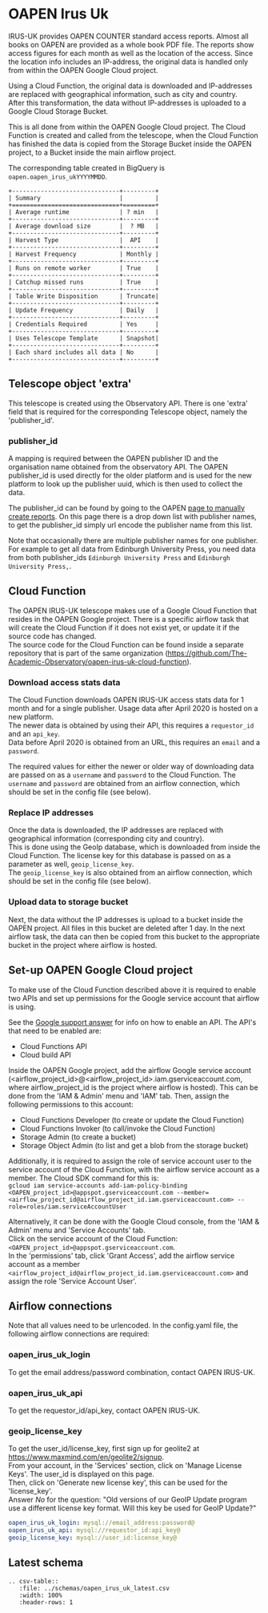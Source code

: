 # OAPEN Irus Uk
IRUS-UK provides OAPEN COUNTER standard access reports. Almost all books on OAPEN are provided as a whole book PDF file. 
The reports show access figures for each month as well as the location of the access. 
Since the location info includes an IP-address, the original data is handled only from within the OAPEN Google Cloud project.

Using a Cloud Function, the original data is downloaded and IP-addresses are replaced with geographical information, such as city and country.  
After this transformation, the data without IP-addresses is uploaded to a Google Cloud Storage Bucket.  

This is all done from within the OAPEN Google Cloud project. 
The Cloud Function is created and called from the telescope, when the Cloud Function has finished the data is copied from the Storage Bucket inside the OAPEN project, to a Bucket inside the main airflow project.

The corresponding table created in BigQuery is `oapen.oapen_irus_ukYYYYMMDD`.

```eval_rst
+------------------------------+---------+
| Summary                      |         |
+==============================+=========+
| Average runtime              | ? min   |
+------------------------------+---------+
| Average download size        |  ? MB   |
+------------------------------+---------+
| Harvest Type                 |  API    |
+------------------------------+---------+
| Harvest Frequency            | Monthly |
+------------------------------+---------+
| Runs on remote worker        | True    |
+------------------------------+---------+
| Catchup missed runs          | True    |
+------------------------------+---------+
| Table Write Disposition      | Truncate|
+------------------------------+---------+
| Update Frequency             | Daily   |
+------------------------------+---------+
| Credentials Required         | Yes     |
+------------------------------+---------+
| Uses Telescope Template      | Snapshot|
+------------------------------+---------+
| Each shard includes all data | No      |
+------------------------------+---------+
```

## Telescope object 'extra'
This telescope is created using the Observatory API. There is one 'extra' field that is required for the
 corresponding Telescope object, namely the 'publisher_id'.   

### publisher_id
A mapping is required between the OAPEN publisher ID and the organisation name obtained from the observatory API.
The OAPEN publisher_id is used directly for the older platform and is used for the new platform to look up the
 publisher uuid, which is then used to collect the data. 
 
The publisher_id can be found by going to the OAPEN [page to manually create reports](https://irus.jisc.ac.uk/IRUSConsult/irus-oapen/v2/br1b/).
On this page there is a drop down list with publisher names, to get the publisher_id simply url encode the publisher
 name from this list.

Note that occasionally there are multiple publisher names for one publisher.  
For example to get all data from Edinburgh University Press, you need data from both publisher_ids 
`Edinburgh University Press` and `Edinburgh University Press,`.

## Cloud Function
The OAPEN IRUS-UK telescope makes use of a Google Cloud Function that resides in the OAPEN Google project. 
There is a specific airflow task that will create the Cloud Function if it does not exist yet, or update it if the source code has changed.  
The source code for the Cloud Function can be found inside a separate repository that is part of the same organization (https://github.com/The-Academic-Observatory/oapen-irus-uk-cloud-function).

### Download access stats data
The Cloud Function downloads OAPEN IRUS-UK access stats data for 1 month and for a single publisher. Usage data after April 2020 is hosted on a new platform.  
The newer data is obtained by using their API, this requires a `requestor_id` and an `api_key`.  
Data before April 2020 is obtained from an URL, this requires an `email` and a `password`.  

The required values for either the newer or older way of downloading data are passed on as a `username` and `password` to the Cloud Function.
The `username` and `password` are obtained from an airflow connection, which should be set in the config file (see below).

### Replace IP addresses
Once the data is downloaded, the IP addresses are replaced with geographical information (corresponding city and country).  
This is done using the GeoIp database, which is downloaded from inside the Cloud Function. The license key for this database is passed on as a parameter as well, `geoip_license_key`.  
The `geoip_license_key` is also obtained from an airflow connection, which should be set in the config file (see below).

### Upload data to storage bucket
Next, the data without the IP addresses is upload to a bucket inside the OAPEN project. All files in this bucket are deleted after 1 day.
In the next airflow task, the data can then be copied from this bucket to the appropriate bucket in the project where airflow is hosted.

## Set-up OAPEN Google Cloud project
To make use of the Cloud Function described above it is required to enable two APIs and set up permissions for the Google service account that airflow is using.

See the [Google support answer](https://support.google.com/googleapi/answer/6158841?hl=en) for info on how to enable an API. The API's that need to be enabled are:
- Cloud Functions API
- Cloud build API

Inside the OAPEN Google project, add the airflow Google service account (<airflow_project_id>@<airflow_project_id>.iam.gserviceaccount.com, where airflow_project_id is the project where airflow is hosted). 
This can be done from the 'IAM & Admin' menu and 'IAM' tab. Then, assign the following permissions to this account:  
  - Cloud Functions Developer (to create or update the Cloud Function)
  - Cloud Functions Invoker (to call/invoke the Cloud Function)
  - Storage Admin (to create a bucket)
  - Storage Object Admin (to list and get a blob from the storage bucket)

Additionally, it is required to assign the role of service account user to the service account of the Cloud Function, with the airflow service account as a member.
The Cloud SDK command for this is:  
`gcloud iam service-accounts add-iam-policy-binding <OAPEN_project_id>@appspot.gserviceaccount.com --member=<airflow_project_id@airflow_project_id.iam.gserviceaccount.com> --role=roles/iam.serviceAccountUser`

Alternatively, it can be done with the Google Cloud console, from the 'IAM & Admin' menu and 'Service Accounts' tab.  
Click on the service account of the Cloud Function: `<OAPEN_project_id>@appspot.gserviceaccount.com`.  
In the 'permissions' tab, click 'Grant Access', add the airflow service account as a member `<airflow_project_id@airflow_project_id.iam.gserviceaccount.com>` and assign the role 'Service Account User'.

## Airflow connections
Note that all values need to be urlencoded.
In the config.yaml file, the following airflow connections are required:  

### oapen_irus_uk_login
To get the email address/password combination, contact OAPEN IRUS-UK.

### oapen_irus_uk_api
To get the requestor_id/api_key, contact OAPEN IRUS-UK.

### geoip_license_key
To get the user_id/license_key, first sign up for geolite2 at https://www.maxmind.com/en/geolite2/signup.  
From your account, in the 'Services' section, click on 'Manage License Keys'. The user_id is displayed on this page.  
Then, click on 'Generate new license key', this can be used for the 'license_key'.  
Answer *No* for the question: "Old versions of our GeoIP Update program use a different license key format. Will this key be used for GeoIP Update?"  

```yaml
oapen_irus_uk_login: mysql://email_address:password@
oapen_irus_uk_api: mysql://requestor_id:api_key@
geoip_license_key: mysql://user_id:license_key@
```

## Latest schema
``` eval_rst
.. csv-table::
   :file: ../schemas/oapen_irus_uk_latest.csv
   :width: 100%
   :header-rows: 1
```